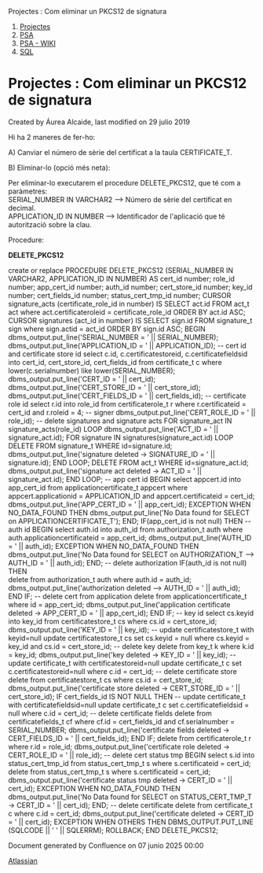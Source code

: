 Projectes : Com eliminar un PKCS12 de signatura  

1.  [Projectes](index.md)
2.  [PSA](PSA_24216342.md)
3.  [PSA - WIKI](PSA---WIKI_24216306.md)
4.  [SQL](SQL_24216319.md)

Projectes : Com eliminar un PKCS12 de signatura
===============================================

Created by Áurea Alcaide, last modified on 29 julio 2019

Hi ha 2 maneres de fer-ho:

A) Canviar el número de sèrie del certificat a la taula CERTIFICATE\_T.

B) Eliminar-lo (opció més neta):

Per eliminar-lo executarem el procedure DELETE\_PKCS12, que té com a paràmetres:  
SERIAL\_NUMBER IN VARCHAR2 --> Número de sèrie del certificat en decimal.  
APPLICATION\_ID IN NUMBER --> Identificador de l'aplicació que té autorització sobre la clau.

Procedure:

**DELETE\_PKCS12**

create or replace 
PROCEDURE DELETE\_PKCS12 (SERIAL\_NUMBER IN VARCHAR2, APPLICATION\_ID IN NUMBER) AS
cert\_id number;
role\_id number;
app\_cert\_id number;
auth\_id number;
cert\_store\_id number;
key\_id number;
cert\_fields\_id number;
status\_cert\_tmp\_id number;
CURSOR signature\_acts (certificate\_role\_id in number) IS
 SELECT act.id
 FROM act\_t act
 where act.certificateroleid = certificate\_role\_id
 ORDER BY act.id ASC;
CURSOR signatures (act\_id in number) IS
 SELECT sign.id
 FROM signature\_t sign
 where sign.actid = act\_id
 ORDER BY sign.id ASC;
BEGIN
dbms\_output.put\_line('SERIAL\_NUMBER = ' || SERIAL\_NUMBER);
  dbms\_output.put\_line('APPLICATION\_ID = ' || APPLICATION\_ID);
-- cert id and certificate store id
  select c.id, c.certificatestoreid, c.certificatefieldsid into cert\_id, cert\_store\_id, cert\_fields\_id
    from certificate\_t c
    where lower(c.serialnumber) like lower(SERIAL\_NUMBER);
  dbms\_output.put\_line('CERT\_ID = ' || cert\_id);
  dbms\_output.put\_line('CERT\_STORE\_ID = ' || cert\_store\_id);
  dbms\_output.put\_line('CERT\_FIELDS\_ID = ' || cert\_fields\_id);
-- certificate role id
  select r.id into role\_id 
    from certificaterole\_t r
    where r.certificateid = cert\_id
      and r.roleid = 4; -- signer
  dbms\_output.put\_line('CERT\_ROLE\_ID = ' || role\_id);
-- delete signatures and signature acts
  FOR signature\_act IN signature\_acts(role\_id) LOOP
    dbms\_output.put\_line('ACT\_ID = ' || signature\_act.id);
    FOR signature IN signatures(signature\_act.id) LOOP
      DELETE FROM signature\_t WHERE id=signature.id;
      dbms\_output.put\_line('signature deleted -> SIGNATURE\_ID = ' || signature.id);
    END LOOP;
    DELETE FROM act\_t WHERE id=signature\_act.id;
    dbms\_output.put\_line('signature act deleted -> ACT\_ID = ' || signature\_act.id);
  END LOOP;
-- app cert id
  BEGIN
    select appcert.id into app\_cert\_id 
      from applicationcertificate\_t appcert
      where appcert.applicationid = APPLICATION\_ID
      and appcert.certificateid = cert\_id;
    dbms\_output.put\_line('APP\_CERT\_ID = ' || app\_cert\_id);
  EXCEPTION
    WHEN NO\_DATA\_FOUND THEN 
      dbms\_output.put\_line('No Data found for SELECT on APPLICATIONCERTIFICATE\_T');
  END;
IF(app\_cert\_id is not null) THEN
    -- auth id
    BEGIN
      select auth.id into auth\_id 
        from authorization\_t auth 
        where auth.applicationcertificateid = app\_cert\_id;
      dbms\_output.put\_line('AUTH\_ID = ' || auth\_id);
    EXCEPTION
      WHEN NO\_DATA\_FOUND THEN 
        dbms\_output.put\_line('No Data found for SELECT on AUTHORIZATION\_T --> AUTH\_ID = ' || auth\_id);
    END;
    -- delete authorization
    IF(auth\_id is not null) THEN      
      delete from authorization\_t auth where auth.id = auth\_id;
      dbms\_output.put\_line('authorization deleted --> AUTH\_ID = ' || auth\_id);
    END IF;
    -- delete cert from application
    delete from applicationcertificate\_t where id = app\_cert\_id;
    dbms\_output.put\_line('application certificate deleted -> APP\_CERT\_ID = ' || app\_cert\_id); 
  END IF;
-- key id
  select cs.keyid into key\_id
    from certificatestore\_t cs
    where cs.id = cert\_store\_id;
  dbms\_output.put\_line('KEY\_ID = ' || key\_id);
  -- update certificatestore\_t with keyid=null
  update certificatestore\_t cs set cs.keyid = null 
    where cs.keyid = key\_id 
    and cs.id = cert\_store\_id;
  -- delete key
  delete from key\_t k where k.id = key\_id;
  dbms\_output.put\_line('key deleted -> KEY\_ID = ' || key\_id);
-- update certificate\_t with certificatestoreid=null
  update certificate\_t c set c.certificatestoreid=null
    where c.id = cert\_id;
  -- delete certificate store
  delete from certificatestore\_t cs 
    where cs.id = cert\_store\_id;
  dbms\_output.put\_line('certificate store deleted -> CERT\_STORE\_ID = ' || cert\_store\_id);
IF cert\_fields\_id IS NOT NULL THEN
    -- update certificate\_t with certificatefieldsid=null
    update certificate\_t c set c.certificatefieldsid = null
      where c.id = cert\_id;
    -- delete certificate fields
    delete from certificatefields\_t cf 
      where cf.id = cert\_fields\_id
      and cf.serialnumber = SERIAL\_NUMBER;
    dbms\_output.put\_line('certificate fields deleted -> CERT\_FIELDS\_ID = ' || cert\_fields\_id);
  END IF;
delete from certificaterole\_t r where r.id = role\_id;
  dbms\_output.put\_line('certificate role deleted -> CERT\_ROLE\_ID = ' || role\_id);
-- delete cert status tmp
  BEGIN
  select s.id into status\_cert\_tmp\_id 
    from status\_cert\_tmp\_t s 
    where s.certificateid = cert\_id;
  delete from status\_cert\_tmp\_t s where s.certificateid = cert\_id;
  dbms\_output.put\_line('certificate status tmp deleted -> CERT\_ID = ' || cert\_id); 
  EXCEPTION
   WHEN NO\_DATA\_FOUND THEN 
        dbms\_output.put\_line('No Data found for SELECT on STATUS\_CERT\_TMP\_T -> CERT\_ID = ' || cert\_id);
  END;
-- delete certificate
  delete from certificate\_t c where c.id = cert\_id;
  dbms\_output.put\_line('certificate deleted -> CERT\_ID = ' || cert\_id);
EXCEPTION
 WHEN OTHERS THEN
 DBMS\_OUTPUT.PUT\_LINE (SQLCODE || ' ' || SQLERRM);
 ROLLBACK;
END DELETE\_PKCS12;

Document generated by Confluence on 07 junio 2025 00:00

[Atlassian](http://www.atlassian.com/)